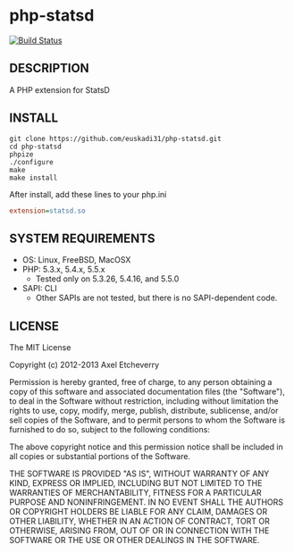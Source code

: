 php-statsd
==========

[![Build Status](https://travis-ci.org/euskadi31/php-statsd.png)](https://travis-ci.org/euskadi31/php-statsd)

DESCRIPTION
-----------

A PHP extension for StatsD

INSTALL
-------

```
git clone https://github.com/euskadi31/php-statsd.git
cd php-statsd
phpize
./configure
make
make install
```

After install, add these lines to your php.ini

```ini
extension=statsd.so
```

SYSTEM REQUIREMENTS
-------------------

- OS: Linux, FreeBSD, MacOSX
- PHP: 5.3.x, 5.4.x, 5.5.x
  - Tested only on 5.3.26, 5.4.16, and 5.5.0
- SAPI: CLI
  - Other SAPIs are not tested, but there is no SAPI-dependent code.

LICENSE
-------

The MIT License

Copyright (c) 2012-2013 Axel Etcheverry

Permission is hereby granted, free of charge, to any person obtaining a copy of this software and associated documentation files (the "Software"), to deal in the Software without restriction, including without limitation the rights to use, copy, modify, merge, publish, distribute, sublicense, and/or sell copies of the Software, and to permit persons to whom the Software is furnished to do so, subject to the following conditions:

The above copyright notice and this permission notice shall be included in all copies or substantial portions of the Software.

THE SOFTWARE IS PROVIDED "AS IS", WITHOUT WARRANTY OF ANY KIND, EXPRESS OR IMPLIED, INCLUDING BUT NOT LIMITED TO THE WARRANTIES OF MERCHANTABILITY, FITNESS FOR A PARTICULAR PURPOSE AND NONINFRINGEMENT. IN NO EVENT SHALL THE AUTHORS OR COPYRIGHT HOLDERS BE LIABLE FOR ANY CLAIM, DAMAGES OR OTHER LIABILITY, WHETHER IN AN ACTION OF CONTRACT, TORT OR OTHERWISE, ARISING FROM, OUT OF OR IN CONNECTION WITH THE SOFTWARE OR THE USE OR OTHER DEALINGS IN THE SOFTWARE.